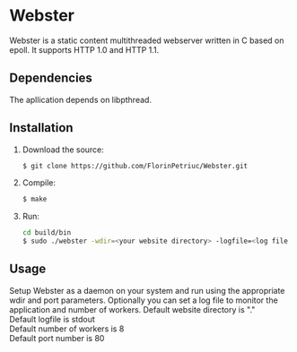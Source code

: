 # Webster

Webster is a static content multithreaded webserver written in C based on epoll.
It supports HTTP 1.0 and HTTP 1.1.

## Dependencies

The apllication depends on libpthread.

## Installation

1. Download the source:<br />
	```bash
	$ git clone https://github.com/FlorinPetriuc/Webster.git
	```
	
2. Compile:<br />
	```bash
	$ make
	```
	
3. Run:<br />
	```bash
    cd build/bin
	$ sudo ./webster -wdir=<your website directory> -logfile=<log file path> -workers=<number of workers> -port=<http server port>
	```
	
## Usage

Setup Webster as a daemon on your system and run using the appropriate wdir and port parameters.
Optionally you can set a log file to monitor the application and number of workers.
Default website directory is "."<br />
Default logfile is stdout<br />
Default number of workers is 8<br />
Default port number is 80<br />
